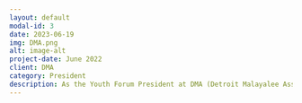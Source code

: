 ```yaml
---
layout: default
modal-id: 3
date: 2023-06-19
img: DMA.png
alt: image-alt
project-date: June 2022
client: DMA
category: President
description: As the Youth Forum President at DMA (Detroit Malayalee Association), I took on a leadership role in opening doors of opportunity within the organization to showcase the talents of our youth members. I successfully motivated over 20 young individuals to actively participate in DMA's cultural programs. These programs encompass a wide range of activities, including singing, dancing, acting, photography, emceeing, and conducting games. I encouraged youth to engage and contribute in any way they could, fostering a sense of involvement and ownership. One notable initiative was the yearly magazine created by the organization. In this role, I strongly encouraged kids to submit their drawings, writings, and other creative works, providing them a platform to express themselves and showcase their talents. Additionally, I co-led a creative programming workshop for students, incorporating micro:bit and Java basics. By leveraging social media promotion, including Facebook advertising, we achieved a remarkable 50% increase in workshop attendance. During the workshop, I took the stage and delivered presentations, engaging students in interactive sessions to teach them about micro:bit and fundamental concepts of Java programming, such as functions, variables, input, and output. The positive feedback received from the participants indicated their enhanced understanding and enthusiasm for coding. Furthermore, I took the initiative to host a successful charity event aimed at collecting canned food for Gleaners, a local charitable organization. Through strategic advertising using flyers and personal motivation, I encouraged kids to reach out to their connections and ask for donations of canned food. As a result, we collected over 500 cans of food, making a positive impact on the community and fostering a sense of social responsibility among the youth. In summary, as DMA's Youth Forum President, I demonstrated effective leadership by motivating youth participation in cultural programs, organizing a successful programming workshop, and hosting a charitable event. My efforts not only showcased the talents of our youth but also empowered them to make a positive difference in the community.
---
```

